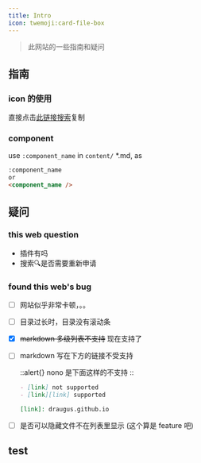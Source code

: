 ```yaml
---
title: Intro
icon: twemoji:card-file-box
---
```


> 此网站的一些指南和疑问

## 指南

### icon 的使用

直接点击[此链接](https://icones.js.org/)[搜索](https://icones.js.org/collection/all)复制

### component

use `:component_name` in `content/` *.md, as

```md
:component_name
or
<component_name />
```

## 疑问

### this web question

- 插件有吗
- 搜索🔍是否需要重新申请

### found this web's bug

- [ ] 网站似乎非常卡顿，。。
- [ ] 目录过长时，目录没有滚动条
- [x] ~~markdown 多级列表不支持~~ 现在支持了
- [ ] markdown 写在下方的链接不受支持

    ::alert{}
    nono  是下面这样的不支持
    ::

    ```md
    - [link] not supported  
    - [link][link] supported

    [link]: draugus.github.io
    ```

- [ ] 是否可以隐藏文件不在列表里显示 (这个算是 feature 吧)

## test
